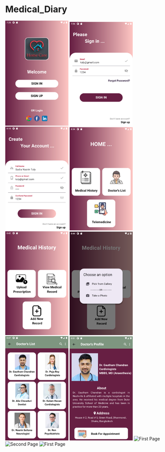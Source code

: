 # Medical_Diary

<div>
    <img src="image/1.png" alt="First Page" width="200"/>
    <img src="image/2.png" alt="Second Page" width="200"/>
    <img src="image/3.png" alt="First Page" width="200"/>
    <img src="image/4.png" alt="Second Page" width="200"/>
    <img src="image/5.png" alt="First Page" width="200"/>
    <img src="image/6.png" alt="Second Page" width="200"/>
    <img src="image/7.png" alt="First Page" width="200"/>
    <img src="image/8.png" alt="Second Page" width="200"/>
    <img src="image/9.png" alt="First Page" width="200"/>
    <img src="image/10.png" alt="Second Page" width="200"/>
    <img src="image/11.png" alt="First Page" width="200"/>
  </div>
